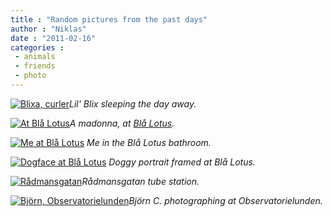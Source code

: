 ```yaml
---
title : "Random pictures from the past days"
author : "Niklas"
date : "2011-02-16"
categories : 
 - animals
 - friends
 - photo
---
```


[![](http://farm6.static.flickr.com/5257/5442409010_3eb486bda5.jpg "Blixa, curler")](http://www.flickr.com/photos/pivic/5442409010/)_Lil' Blix sleeping the day away._

[![](http://farm5.static.flickr.com/4081/5441807985_fe805bb769.jpg "At Blå Lotus")](http://www.flickr.com/photos/pivic/5441807985/)_A madonna, at [Blå Lotus](http://www.spottedbylocals.com/stockholm/bla-lotus-cafe/)._

[![Me at Blå Lotus](http://farm6.static.flickr.com/5095/5441811579_fcfa9142de_z.jpg)](http://www.flickr.com/photos/pivic/5441811579/ "Me at Blå Lotus by Niklas, on Flickr") _Me in the Blå Lotus bathroom._

[![Dogface at Blå Lotus](http://farm6.static.flickr.com/5178/5444611620_1e19c80119_z.jpg)](http://www.flickr.com/photos/pivic/5444611620/ "Dogface at Blå Lotus by Niklas, on Flickr") _Doggy portrait framed at Blå Lotus._

[![Rådmansgatan](http://farm5.static.flickr.com/4076/5450039831_518b947bc0.jpg)](http://www.flickr.com/photos/pivic/5450039831/ "Rådmansgatan by Niklas, on Flickr")_Rådmansgatan tube station._

[![Björn, Observatorielunden](http://farm5.static.flickr.com/4075/5450649398_2d59a6fbf6_z.jpg)](http://www.flickr.com/photos/pivic/5450649398/ "Björn, Observatorielunden by Niklas, on Flickr")_Björn C. photographing at Observatorielunden._
